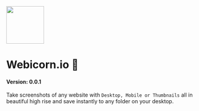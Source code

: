 <img src="https://github.com/monetizedesign/webshots/blob/master/app/images/logo.png?raw=true" style="width: 100px;" />

# Webicorn.io 🦄
#### Version: 0.0.1

Take screenshots of any website with `Desktop, Mobile or Thumbnails` all in beautiful high rise and save instantly to any folder on your desktop.